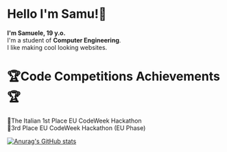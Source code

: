 # Hello I'm Samu!🌹

**I'm Samuele, 19 y.o.**<br>
I'm a student of **Computer Engineering**.<br>
I like making cool looking websites.<br>


# 🏆Code Competitions Achievements 🏆 <br>
🥇The Italian 1st Place EU CodeWeek Hackathon <br>
🥉3rd Place EU CodeWeek Hackathon (EU Phase)<br>
    
[![Anurag's GitHub stats](https://github-readme-stats.vercel.app/api?username=SamueleStabile)](https://github.com/SamueleStabile/github-readme-stats)









<!--
**SamueleStabile/SamueleStabile** is a ✨ _special_ ✨ repository because its `README.md` (this file) appears on your GitHub profile.

Here are some ideas to get you started:

- 🔭 I’m currently working on ...
- 🌱 I’m currently learning ...
- 👯 I’m looking to collaborate on ...
- 🤔 I’m looking for help with ...
- 💬 Ask me about ...
- 📫 How to reach me: ...
- 😄 Pronouns: ...
- ⚡ Fun fact: ...
-->
